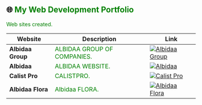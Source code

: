 ## 🌐 <span style="color:green;">My Web Development Portfolio</span>

<span style="color:green;">Web sites created.</span>

| Website | Description | Link |
| ------- | ----------- | ---- |
| **Albidaa Group** | <span style="color:green;">ALBIDAA GROUP OF COMPANIES.</span> | [![Albidaa Group](https://img.shields.io/badge/Visit-Albidaa_Group-blue?style=for-the-badge&logo=appveyor)](https://www.albidaagroup.com) |
| **Albidaa** | <span style="color:green;"> ALBIDAA WEBSITE.</span> | [![Albidaa](https://img.shields.io/badge/Visit-Albidaa-blue?style=for-the-badge&logo=appveyor)](https://www.albidaa.com) |
| **Calist Pro** | <span style="color:green;">CALISTPRO.</span> | [![Calist Pro](https://img.shields.io/badge/Visit-Calist_Pro-blue?style=for-the-badge&logo=appveyor)](https://www.calistpro.com) |
| **Albidaa Flora** | <span style="color:green;">Albidaa FLORA.</span> | [![Albidaa Flora](https://img.shields.io/badge/Visit-Albidaa_Flora-blue?style=for-the-badge&logo=appveyor)](https://www.albidaaflora.com) |



<!--
**ArisBedrossian/ArisBedrossian** is a ✨ _special_ ✨ repository because its `README.md` (this file) appears on your GitHub profile.

Here are some ideas to get you started:

- 🔭 I’m currently working on ...
- 🌱 I’m currently learning ...
- 👯 I’m looking to collaborate on ...
- 🤔 I’m looking for help with ...
- 💬 Ask me about ...
- 📫 How to reach me: ...
- 😄 Pronouns: ...
- ⚡ Fun fact: ...
-->
